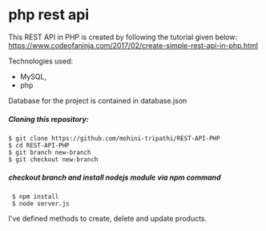 # php rest api


This REST API in PHP is created by following the tutorial given below:
 https://www.codeofaninja.com/2017/02/create-simple-rest-api-in-php.html


Technologies used:
- MySQL,
- php


Database for the project is contained in database.json

##### Cloning this repository:
```
$ git clone https://github.com/mohini-tripathi/REST-API-PHP
$ cd REST-API-PHP
$ git branch new-branch
$ git checkout new-branch
```

##### checkout branch and install nodejs module via npm command
```
 $ npm install
 $ node server.js 
```

I've defined methods to create, delete and update products.

